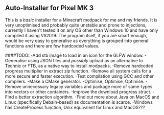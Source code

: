 ## Auto-Installer for Pixel MK 3

This is a _basic_ installer for a Minecraft modpack for me and my friends.
It is very unoptimised and probably quite unstable and prone to injections, currently I haven't tested it on any OS other than Windows 10 and have only compiled it using VS2019.
The program itself, if you are smart enough, would be very easy to generalise as everything is grouped into general functions and there are few hardcoded values.

####TODO:
	-Add stb image to load in an icon for the GLFW window.
	-Generalise using JSON files and _possibly_ upload as an alternative to Technic or FTB, as a native way to install modpacks.
		-Remove hardcoded progress multiplier in extract zip function.
	-Remove all system calls for a more secure and faster execution.
	-Test compilation using GCC and other compilers.
	-Make a CMake generator.
	-Optimise, Optimise, Optimise.
	-Remove unnecessary legacy variables and package more of same-types into vectors or other containers.
	-Improve the download progress struct.
	-Find a better extraction algorithm.
	-Find out more about Java on MacOS and Linux (specifically Debain-based) as documentation is scarce.
	-Windows has CreateProcess function, Unix equivalent for Linux and MacOS???
 
